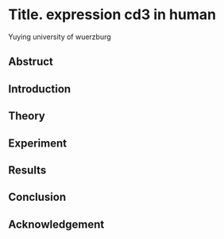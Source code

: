 # Title. expression cd3 in human
Yuying university of wuerzburg

## Abstruct

## Introduction

## Theory

## Experiment


## Results

## Conclusion

## Acknowledgement
